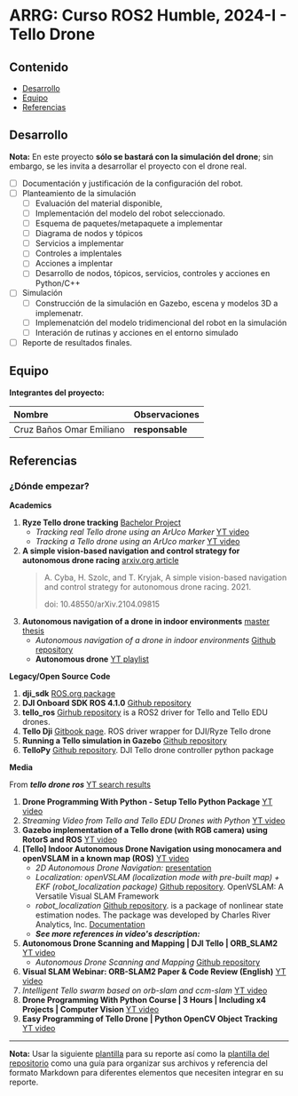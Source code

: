 # ARRG: Curso ROS2 Humble, 2024-I - Tello Drone

## Contenido

- [Desarrollo](#desarrollo)
- [Equipo](#equipo)
- [Referencias](#referencias)

## Desarrollo

**Nota:** En este proyecto **sólo se bastará con la simulación del drone**; sin embargo, se les invita a desarrollar el proyecto con el drone real.

- [ ] Documentación y justificación de la configuración del robot.
- [ ] Planteamiento de la simulación
	- [ ] Evaluación del material disponible,
 	- [ ] Implementación del modelo del robot seleccionado.
  	- [ ] Esquema de paquetes/metapaquete a implementar
  	- [ ] Diagrama de nodos y tópicos
  	- [ ] Servicios a implementar
  	- [ ] Controles a implentales
  	- [ ] Acciones a implentar
  	- [ ] Desarrollo de nodos, tópicos, servicios, controles y acciones en Python/C++
- [ ] Simulación
	- [ ] Construcción de la simulación en Gazebo, escena y modelos 3D a implemenatr.
	- [ ] Implemenatción del modelo tridimencional del robot en la simulación
 	- [ ] Interación de rutinas y acciones en el entorno simulado
- [ ] Reporte de resultados finales.

## Equipo

**Integrantes del proyecto:**

| Nombre | Observaciones |
| :----------| :----------- |
| Cruz Baños Omar Emiliano | **responsable** | 

## Referencias

### ¿Dónde empezar?

**Academics**

1. **Ryze Tello drone tracking** [Bachelor Project](https://dspace.cvut.cz/bitstream/handle/10467/101276/F3-BP-2022-Masharipov-Bekhzod-RyzeTelloDroneTracking.pdf)
	- *Tracking real Tello drone using an ArUco Marker* [YT video](https://www.youtube.com/watch?v=V-9W5hL1Efo)
 	- *Tracking a Tello drone using an ArUco marker* [YT video](https://www.youtube.com/watch?v=n8WVKc7n2FE)
1. **A simple vision-based navigation and control strategy for autonomous drone racing** [arxiv.org article](https://arxiv.org/abs/2104.09815)
	> A. Cyba, H. Szolc, and T. Kryjak, A simple vision-based navigation and control strategy for autonomous drone racing. 2021.
 	>
 	> doi: 10.48550/arXiv.2104.09815
 1. **Autonomous navigation of a drone in indoor environments** [master thesis](https://matheo.uliege.be/bitstream/2268.2/11543/1/master_thesis_meurisse_report.pdf)
 	- *Autonomous navigation of a drone in indoor environments* [Github repository](https://github.com/meurissemax/autonomous-drone)
  	- **Autonomous drone** [YT playlist](https://www.youtube.com/playlist?list=PLJEcTQrQgiVdacuc2HymqLV9RqjaRMNYt)

**Legacy/Open Source Code**

1. **dji_sdk** [ROS.org package](http://wiki.ros.org/dji_sdk)
1. **DJI Onboard SDK ROS 4.1.0** [Github repository](https://github.com/dji-sdk/Onboard-SDK-ROS)
1. **tello_ros** [Girhub repository](https://github.com/clydemcqueen/tello_ros) is a ROS2 driver for Tello and Tello EDU drones.
1. **Tello Dji** [Gitbook page](https://alfredo-reyes-montero.gitbook.io/tello-dji/frameworks/ros). ROS driver wrapper for DJI/Ryze Tello drone
1. **Running a Tello simulation in Gazebo** [Github repository](https://github.com/TIERS/tello-ros2-gazebo)
1. **TelloPy** [Github repository](https://github.com/hanyazou/TelloPy). DJI Tello drone controller python package
   
**Media**

From ***tello drone ros*** [YT search results](https://www.youtube.com/results?search_query=tello+drone+ros)

1. **Drone Programming With Python - Setup Tello Python Package** [YT video](https://www.youtube.com/watch?v=-Mb_FKhRn00)
2. *Streaming Video from Tello and Tello EDU Drones with Python* [YT video](https://www.youtube.com/watch?v=kcXN7CYgQ0g)
1. **Gazebo implementation of a Tello drone (with RGB camera) using RotorS and ROS** [YT video](https://www.youtube.com/watch?v=yDGRqMpgBy8)
1. **[Tello] Indoor Autonomous Drone Navigation using monocamera and openVSLAM in a known map (ROS)** [YT video](https://www.youtube.com/watch?v=cx2MV2OOG7U)
	- *2D Autonomous Drone Navigation:* [presentation](https://docs.google.com/presentation/d/1NWfk5wRGWgtlASOhHfgQv3R09tHSWqZZJjLYRBnueoM/edit#slide=id.p)
	- *Localization: openVSLAM (localization mode with pre-built map) + EKF (robot_localization package)* [Github repository](https://github.com/surfii3z/openvslam/tree/aigc_ekf). OpenVSLAM: A Versatile Visual SLAM Framework
	- *robot_localization* [Github repository](https://github.com/surfii3z/robot_localization). is a package of nonlinear state estimation nodes. The package was developed by Charles River Analytics, Inc. [Documentation ](http://docs.ros.org/melodic/api/robot_localization/html/index.html)
	- ***See more references in video's description:***
1. **Autonomous Drone Scanning and Mapping | DJI Tello | ORB_SLAM2** [YT video](https://www.youtube.com/watch?v=lqBRYkWSmjI)
	- *Autonomous Drone Scanning and Mapping* [Github repository](https://github.com/waseemtannous/Autonomous-Drone-Scanning-and-Mapping)
1. **Visual SLAM Webinar: ORB-SLAM2 Paper & Code Review (English)** [YT video](https://www.youtube.com/watch?v=z4ldKGh12ok)
1. *Intelligent Tello swarm based on orb-slam and ccm-slam* [YT video](https://www.youtube.com/watch?v=Uq-UYJXUIMk)
1. **Drone Programming With Python Course | 3 Hours | Including x4 Projects | Computer Vision** [YT video](https://www.youtube.com/watch?v=LmEcyQnfpDA)
1. **Easy Programming of Tello Drone | Python OpenCV Object Tracking** [YT video](https://www.youtube.com/watch?v=vDOkUHNdmKs) 

---

**Nota:** Usar la siguiente [plantilla](https://github.com/arrg-mx/fmtos-docs/blob/main/fmto-reporte-curso.md) para su reporte así como la [plantilla del repositorio](https://github.com/mrg-mex/mrg-plantilla-repositorio) como una guía para organizar sus archivos y referencia del formato Markdown para diferentes elementos que necesiten integrar en su reporte.
